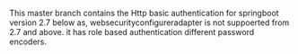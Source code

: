 This master branch contains the Http basic authentication for springboot version 2.7 below as, websecurityconfigureradapter is not suppoerted from 2.7 and above.
it has role based authentication
different password encoders.
